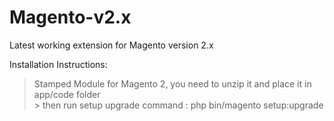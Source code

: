 # Magento-v2.x

Latest working extension for Magento version 2.x

Installation Instructions:

> Stamped Module for Magento 2, you need to unzip it and place it in app/code folder
<br> > then run setup upgrade command : php bin/magento setup:upgrade
